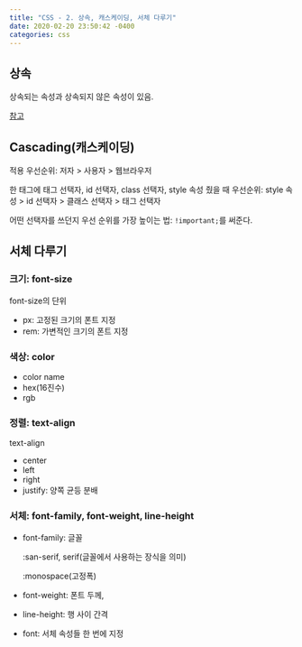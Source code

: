 ```yaml
---
title: "CSS - 2. 상속, 캐스케이딩, 서체 다루기"
date: 2020-02-20 23:50:42 -0400
categories: css
---
```


## 상속

상속되는 속성과 상속되지 않은 속성이 있음.

[참고](https://www.w3.org/TR/CSS21/propidx.html)

## Cascading(캐스케이딩)

적용 우선순위: 저자 > 사용자 > 웹브라우저

한 태그에 태그 선택자, id 선택자, class 선택자, style 속성 줬을 때 우선순위: style 속성 > id 선택자 > 클래스 선택자 > 태그 선택자

어떤 선택자를 쓰던지 우선 순위를 가장 높이는 법: `!important;`를 써준다.

## 서체 다루기

### 크기: font-size

font-size의 단위
 - px: 고정된 크기의 폰트 지정
 - rem: 가변적인 크기의 폰트 지정

### 색상: color

- color name
- hex(16진수)
- rgb

### 정렬: text-align

text-align
- center
- left
- right
- justify: 양쪽 균등 분배

### 서체: font-family, font-weight, line-height

- font-family: 글꼴
  
  :san-serif, serif(글꼴에서 사용하는 장식을 의미)

  :monospace(고정폭)

- font-weight: 폰트 두께,
- line-height: 행 사이 간격
- font: 서체 속성들 한 번에 지정
